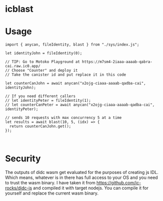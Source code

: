 # icblast

# Usage

```
import { anycan, fileIdentity, blast } from "./sys/index.js";

let identityJohn = fileIdentity(0);

// TIP: Go to Motoko Playground at https://m7sm4-2iaaa-aaaab-qabra-cai.raw.ic0.app/
// Choose "Counter" and deploy it
// Take the canister id and put replace it in this code

let counterCanJohn = await anycan("x2ojg-ciaaa-aaaab-qadba-cai", identityJohn);

// If you need different callers
// let identityPeter = fileIdentity(1);
// let counterCanPeter = await anycan("x2ojg-ciaaa-aaaab-qadba-cai", identityPeter);

// sends 10 requests with max concurrency 5 at a time
let results = await blast(10, 5, (idx) => {
  return counterCanJohn.get();
});



```

# Security

The outputs of didc wasm get evaluated for the purposes of creating js IDL. Which means, whatever is in there has full access to your OS and you need to trust the wasm binary.
I have taken it from https://github.com/ic-rocks/didc-js and compiled it with target nodejs.
You can compile it for yourself and replace the current wasm binary.
